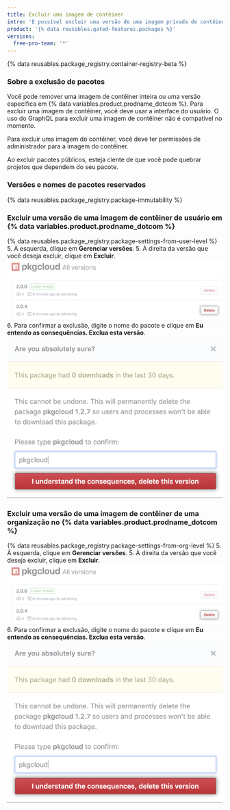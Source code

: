 ```yaml
---
title: Excluir uma imagem de contêiner
intro: 'É possível excluir uma versão de uma imagem privada de contêiner usando o GraphQL ou em {% data variables.product.prodname_dotcom %}.'
product: '{% data reusables.gated-features.packages %}'
versions:
  free-pro-team: '*'
---
```


{% data reusables.package_registry.container-registry-beta %}

### Sobre a exclusão de pacotes

Você pode remover uma imagem de contêiner inteira ou uma versão específica em {% data variables.product.prodname_dotcom %}. Para excluir uma imagem de contêiner, você deve usar a interface do usuário. O uso do GraphQL para excluir uma imagem de contêiner não é compatível no momento.

Para excluir uma imagem do contêiner, você deve ter permissões de administrador para a imagem do contêiner.

Ao excluir pacotes públicos, esteja ciente de que você pode quebrar projetos que dependem do seu pacote.



### Versões e nomes de pacotes reservados

{% data reusables.package_registry.package-immutability %}

### Excluir uma versão de uma imagem de contêiner de usuário em {% data variables.product.prodname_dotcom %}

{% data reusables.package_registry.package-settings-from-user-level %}
5. À esquerda, clique em **Gerenciar versões**.
5. À direita da versão que você deseja excluir, clique em **Excluir**. ![Botão de excluir pacote](/assets/images/help/package-registry/delete-package-button.png)
6. Para confirmar a exclusão, digite o nome do pacote e clique em **Eu entendo as consequências. Exclua esta versão**. ![Botão de confirmar exclusão de pacote](/assets/images/help/package-registry/confirm-package-deletion.png)

### Excluir uma versão de uma imagem de contêiner de uma organização no {% data variables.product.prodname_dotcom %}

{% data reusables.package_registry.package-settings-from-org-level %}
5. À esquerda, clique em **Gerenciar versões**.
5. À direita da versão que você deseja excluir, clique em **Excluir**. ![Botão de excluir pacote](/assets/images/help/package-registry/delete-package-button.png)
6. Para confirmar a exclusão, digite o nome do pacote e clique em **Eu entendo as consequências. Exclua esta versão**. ![Botão de confirmar exclusão de pacote](/assets/images/help/package-registry/confirm-package-deletion.png)
